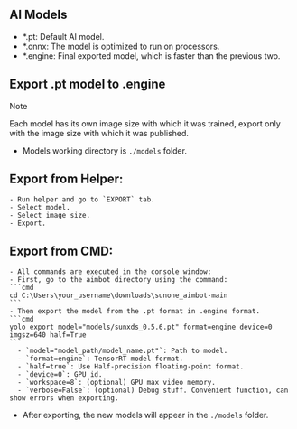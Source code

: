 ## AI Models
- *.pt: Default AI model.
- *.onnx: The model is optimized to run on processors.
- *.engine: Final exported model, which is faster than the previous two.

## Export .pt model to .engine
> [!NOTE]
> Each model has its own image size with which it was trained, export only with the image size with which it was published.

- Models working directory is `./models` folder.

## Export from Helper:
	- Run helper and go to `EXPORT` tab.
	- Select model.
	- Select image size.
	- Export.
## Export from CMD:
	- All commands are executed in the console window:
	- First, go to the aimbot directory using the command:
	```cmd
	cd C:\Users\your_username\downloads\sunone_aimbot-main
	```
	- Then export the model from the .pt format in .engine format.
	```cmd
	yolo export model="models/sunxds_0.5.6.pt" format=engine device=0 imgsz=640 half=True
	```
	  - `model="model_path/model_name.pt"`: Path to model.
	  - `format=engine`: TensorRT model format.
	  - `half=true`: Use Half-precision floating-point format.
	  - `device=0`: GPU id.
	  - `workspace=8`: (optional) GPU max video memory.
	  - `verbose=False`: (optional) Debug stuff. Convenient function, can show errors when exporting.
- After exporting, the new models will appear in the `./models` folder.